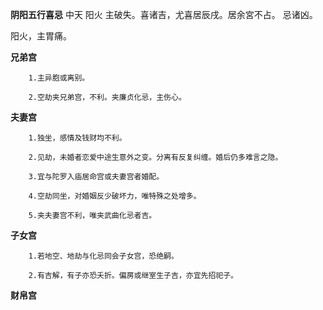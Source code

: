 **阴阳五行喜忌**
中天 阳火 主破失。喜诸吉，尤喜居辰戌。居余宮不占。
忌诸凶。

阳火，主胃痛。

**兄弟宫**
```
    1.主异胞或离别。

    2.空劫夹兄弟宫，不利。夹廉贞化忌，主伤心。
```

**夫妻宫**
```
    1.独坐，感情及钱财均不利。

    2.见劫，未婚者恋爱中途生意外之变。分离有反复纠缠。婚后仍多难言之隐。

    3.宜与陀罗入庙居命宫或夫妻宫者婚配。

    4.空劫同坐，对婚姻反少破坏力，唯特殊之处增多。

    5.夹夫妻宫不利，唯夹武曲化忌者吉。
```

**子女宫**
```
    1.若地空、地劫与化忌同会子女宫，恐绝嗣。

    2.有吉解，有子亦恐夭折。偏房或继室生子吉，亦宜先招祀子。
```

**财帛宫**
```

```